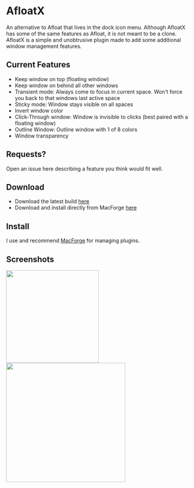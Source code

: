# AfloatX
An alternative to Afloat that lives in the dock icon menu. Although AfloatX has some of the same features as Afloat, it is not meant to be a clone. AfloatX is a simple and unobtrusive plugin made to add some additional window management features.

## Current Features
  * Keep window on top (floating window)
  * Keep window on behind all other windows
  * Transient mode: Always come to focus in current space. Won't force you back to that windows last active space
  * Sticky mode: Window stays visible on all spaces
  * Invert window color
  * Click-Through window: Window is invisible to clicks (best paired with a floating window)
  * Outline Window: Outline window with 1 of 8 colors 
  * Window transparency
  
## Requests?
Open an issue here describing a feature you think would fit well.

## Download
- Download the latest build [here](https://github.com/jslegendre/AfloatX/releases/latest)
- Download and install directly from MacForge [here](https://www.macenhance.com/mflink?macforge://github.com/w0lfschild/myRepo/raw/master/macplugins/com.github.jslegendre.AfloatX)

## Install
I use and recommend [MacForge](https://github.com/w0lfschild/MacForge) for managing plugins.

## Screenshots
<img src="https://i.imgur.com/nQsDuBE.png" width="250"/>  <img src="https://i.imgur.com/nEAwZYa.png" width="322"/>
